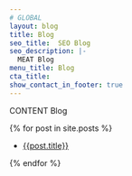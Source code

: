 ```yaml
---
# GLOBAL 
layout: blog
title: Blog
seo_title:  SEO Blog
seo_description: |-
  MEAT Blog
menu_title: Blog
cta_title:
show_contact_in_footer: true
---
```

CONTENT Blog

  {% for post in site.posts %}
  <ul>
    <li><a href="{{post.url}}">{{post.title}}</a></li>          
  </ul>        
  {% endfor %}